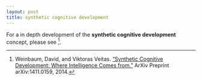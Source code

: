 ```yaml
---
layout: post
title: synthetic cognitive development
---
```


For a in depth development of the **synthetic cognitive development** concept, please see [^1].

[^1]: Weinbaum, David, and Viktoras Veitas. [“Synthetic Cognitive Development: Where Intelligence Comes from.”](http://arxiv.org/abs/1411.0159) ArXiv Preprint arXiv:1411.0159, 2014.
